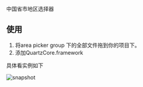 
中国省市地区选择器

## 使用
1. 将area picker group 下的全部文件拖到你的项目下。
2. 添加QuartzCore.framework

具体看实例如下

![snapshot](http://ww4.sinaimg.cn/bmiddle/76770db5gw1dwr6gax695j.jpg)
